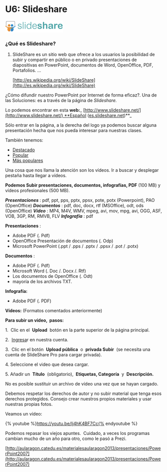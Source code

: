 # U6: Slideshare


[![Logo Slideshare](img/logoslideshare.png "Slideshare")](http://es.slideshare.net "Ir a la web http://es.slideshare.net")

### ¿Qué es Slideshare?

1.  SlideShare es un sitio web que ofrece a los usuarios la posibilidad de subir y compartir en público o en privado presentaciones de diapositivas en PowerPoint, documentos de Word, OpenOffice, PDF, Portafolios. ...
    
    [http://es.wikipedia.org/wiki/SlideShare](http://es.wikipedia.org/wiki/SlideShare)

¿Cómo difundir nuestro PowerPoint por Internet de forma eficaz?. Una de las Soluciones: es a través de la página de _Slideshare._

Lo podemos encontrar en esta **web:**_ [http://www.slideshare.net/](http://www.slideshare.net/) **Español ([es.slideshare.net](http://es.slideshare.net/))**_

Sólo entrar en la página, a la derecha del logo ya podemos buscar alguna presentación hecha que nos pueda interesar para nuestras clases.

También tenemos: 

*   [Destacado](http://www.slideshare.net/featured "Examinar la mayoría de presentaciones de diapositivas destacados") 
*   [Popular](http://www.slideshare.net/popular/today "Examinar presentaciones más populares") 
*   [Más populares](http://www.slideshare.net/most-liked/today "Examinar presentaciones Mas Favoritos")

Una cosa que nos llama la atención son los vídeos. Ir a buscar y desplegar pestaña hasta llegar a vídeos.

**Podemos Subir presentaciones, documentos, infografías, PDF** (100 MB) y vídeos profesionales (500 MB). [  
](http://help.slideshare.com/entries/57394-what-file-formats-does-slideshare-support-what-is-the-maximum-allowed-file-size)

  
**_Presentaciones_** : pdf, ppt, pps, pptx, ppsx, pote, potx (Powerpoint), PAO (OpenOffice) **_Documentos_** : pdf, doc, docx, rtf (MSOffice), odt, ods (OpenOffice) **_Vídeo_** : MP4, M4V, WMV, mpeg, avi, mov, mpg, avi, OGG, ASF, VOB, 3GP, RM, RMVB, FLV **_Infografía_** : pdf 

**Presentaciones** :

*   Adobe PDF (. Pdf)
*   OpenOffice Presentación de documentos (. Odp)
*   Microsoft PowerPoint (.ppt / .pps / .pptx / .ppsx / .pot / .potx)

**Documentos** :

*   Adobe PDF (. Pdf)
*   Microsoft Word (. Doc /. Docx /. Rtf)
*   Los documentos de OpenOffice (. Odt)
*   mayoría de los archivos TXT.

**Infografía:**

*   Adobe PDF (. PDF)

**Vídeos:** (Formatos comentados anteriormente)

**Para subir un vídeo,  pasos:**

1.  Clic en el  **Upload**  botón en la parte superior de la página principal.

2.  [Ingresa](https://www.slideshare.net/login)r en nuestra cuenta.

3\.  Clic en el botón  **Upload pública**  o  **privada Subir**  (se necesita una cuenta de SlideShare Pro para cargar privada).

4. Seleccione el video que desea cargar.

5. Añadir un  **Título**  (obligatorio),  **Etiquetas, Categoría**  y  **Descripción.**

No es posible sustituir un archivo de vídeo una vez que se hayan cargado. 

Debemos respetar los derechos de autor y no subir material que tenga esos derechos protegidos. Consejo crear nuestros propios materiales y usar nuestras propias fotos.

Veamos un vídeo:

{% youtube %}https://youtu.be/Ij4hK4BF7Cc{% endyoutube %}

Podemos repasar los viejos apuntes.  Cuidado, a veces los programas cambian mucho de un año para otro, como le pasó a Prezi.

[http://aularagon.catedu.es/materialesaularagon2013/presentaciones/PowerPoint2007](http://aularagon.catedu.es/materialesaularagon2013/presentaciones/PowerPoint2007)


